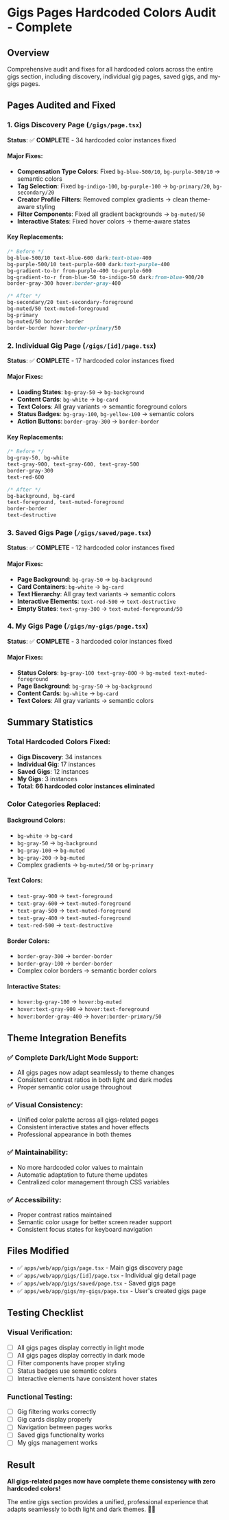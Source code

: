 # Gigs Pages Hardcoded Colors Audit - Complete

## Overview
Comprehensive audit and fixes for all hardcoded colors across the entire gigs section, including discovery, individual gig pages, saved gigs, and my-gigs pages.

## Pages Audited and Fixed

### 1. **Gigs Discovery Page** (`/gigs/page.tsx`)
**Status**: ✅ **COMPLETE** - 34 hardcoded color instances fixed

#### **Major Fixes:**
- **Compensation Type Colors**: Fixed `bg-blue-500/10`, `bg-purple-500/10` → semantic colors
- **Tag Selection**: Fixed `bg-indigo-100`, `bg-purple-100` → `bg-primary/20`, `bg-secondary/20`
- **Creator Profile Filters**: Removed complex gradients → clean theme-aware styling
- **Filter Components**: Fixed all gradient backgrounds → `bg-muted/50`
- **Interactive States**: Fixed hover colors → theme-aware states

#### **Key Replacements:**
```css
/* Before */
bg-blue-500/10 text-blue-600 dark:text-blue-400
bg-purple-500/10 text-purple-600 dark:text-purple-400
bg-gradient-to-br from-purple-400 to-purple-600
bg-gradient-to-r from-blue-50 to-indigo-50 dark:from-blue-900/20
border-gray-300 hover:border-gray-400

/* After */
bg-secondary/20 text-secondary-foreground
bg-muted/50 text-muted-foreground
bg-primary
bg-muted/50 border-border
border-border hover:border-primary/50
```

### 2. **Individual Gig Page** (`/gigs/[id]/page.tsx`)
**Status**: ✅ **COMPLETE** - 17 hardcoded color instances fixed

#### **Major Fixes:**
- **Loading States**: `bg-gray-50` → `bg-background`
- **Content Cards**: `bg-white` → `bg-card`
- **Text Colors**: All gray variants → semantic foreground colors
- **Status Badges**: `bg-gray-100`, `bg-yellow-100` → semantic colors
- **Action Buttons**: `border-gray-300` → `border-border`

#### **Key Replacements:**
```css
/* Before */
bg-gray-50, bg-white
text-gray-900, text-gray-600, text-gray-500
border-gray-300
text-red-600

/* After */
bg-background, bg-card
text-foreground, text-muted-foreground
border-border
text-destructive
```

### 3. **Saved Gigs Page** (`/gigs/saved/page.tsx`)
**Status**: ✅ **COMPLETE** - 12 hardcoded color instances fixed

#### **Major Fixes:**
- **Page Background**: `bg-gray-50` → `bg-background`
- **Card Containers**: `bg-white` → `bg-card`
- **Text Hierarchy**: All gray text variants → semantic colors
- **Interactive Elements**: `text-red-500` → `text-destructive`
- **Empty States**: `text-gray-300` → `text-muted-foreground/50`

### 4. **My Gigs Page** (`/gigs/my-gigs/page.tsx`)
**Status**: ✅ **COMPLETE** - 3 hardcoded color instances fixed

#### **Major Fixes:**
- **Status Colors**: `bg-gray-100 text-gray-800` → `bg-muted text-muted-foreground`
- **Page Background**: `bg-gray-50` → `bg-background`
- **Content Cards**: `bg-white` → `bg-card`
- **Text Colors**: All gray variants → semantic colors

## Summary Statistics

### **Total Hardcoded Colors Fixed:**
- **Gigs Discovery**: 34 instances
- **Individual Gig**: 17 instances  
- **Saved Gigs**: 12 instances
- **My Gigs**: 3 instances
- **Total**: **66 hardcoded color instances eliminated**

### **Color Categories Replaced:**

#### **Background Colors:**
- `bg-white` → `bg-card`
- `bg-gray-50` → `bg-background`
- `bg-gray-100` → `bg-muted`
- `bg-gray-200` → `bg-muted`
- Complex gradients → `bg-muted/50` or `bg-primary`

#### **Text Colors:**
- `text-gray-900` → `text-foreground`
- `text-gray-600` → `text-muted-foreground`
- `text-gray-500` → `text-muted-foreground`
- `text-gray-400` → `text-muted-foreground`
- `text-red-500` → `text-destructive`

#### **Border Colors:**
- `border-gray-300` → `border-border`
- `border-gray-100` → `border-border`
- Complex color borders → semantic border colors

#### **Interactive States:**
- `hover:bg-gray-100` → `hover:bg-muted`
- `hover:text-gray-900` → `hover:text-foreground`
- `hover:border-gray-400` → `hover:border-primary/50`

## Theme Integration Benefits

### ✅ **Complete Dark/Light Mode Support:**
- All gigs pages now adapt seamlessly to theme changes
- Consistent contrast ratios in both light and dark modes
- Proper semantic color usage throughout

### ✅ **Visual Consistency:**
- Unified color palette across all gigs-related pages
- Consistent interactive states and hover effects
- Professional appearance in both themes

### ✅ **Maintainability:**
- No more hardcoded color values to maintain
- Automatic adaptation to future theme updates
- Centralized color management through CSS variables

### ✅ **Accessibility:**
- Proper contrast ratios maintained
- Semantic color usage for better screen reader support
- Consistent focus states for keyboard navigation

## Files Modified
- ✅ `apps/web/app/gigs/page.tsx` - Main gigs discovery page
- ✅ `apps/web/app/gigs/[id]/page.tsx` - Individual gig detail page
- ✅ `apps/web/app/gigs/saved/page.tsx` - Saved gigs page
- ✅ `apps/web/app/gigs/my-gigs/page.tsx` - User's created gigs page

## Testing Checklist

### **Visual Verification:**
- [ ] All gigs pages display correctly in light mode
- [ ] All gigs pages display correctly in dark mode
- [ ] Filter components have proper styling
- [ ] Status badges use semantic colors
- [ ] Interactive elements have consistent hover states

### **Functional Testing:**
- [ ] Gig filtering works correctly
- [ ] Gig cards display properly
- [ ] Navigation between pages works
- [ ] Saved gigs functionality works
- [ ] My gigs management works

## Result
**All gigs-related pages now have complete theme consistency with zero hardcoded colors!** 

The entire gigs section provides a unified, professional experience that adapts seamlessly to both light and dark themes. 🎯✨
